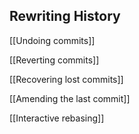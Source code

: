 ## Rewriting History 

[[Undoing commits]] 

[[Reverting commits]]

[[Recovering lost commits]] 

[[Amending the last commit]]

[[Interactive rebasing]]